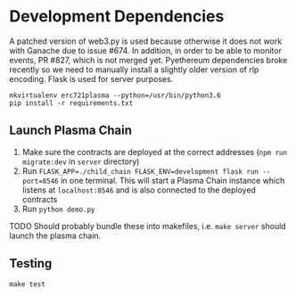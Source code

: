 # Development Dependencies

A patched version of web3.py is used because otherwise it does not work with Ganache due to issue #674. In addition, in order to be able to monitor events, PR #827, which is not merged yet. Pyethereum dependencies broke recently so we need to manually install a slightly older version of rlp encoding. Flask is used for server purposes.

```
mkvirtualenv erc721plasma --python=/usr/bin/python3.6
pip install -r requirements.txt
```

## Launch Plasma Chain

1. Make sure the contracts are deployed at the correct addresses (`npm run migrate:dev` in `server` directory)
2. Run `FLASK_APP=./child_chain FLASK_ENV=development flask run --port=8546` in one terminal. This will start a Plasma Chain instance which listens at `localhost:8546` and is also connected to the deployed contracts
3. Run `python demo.py`

TODO Should probably bundle these into makefiles, i.e. `make server` should launch the plasma chain.


## Testing

```
make test
```
